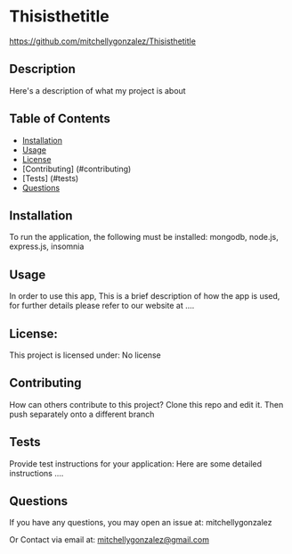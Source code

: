 
  # Thisisthetitle
  https://github.com/mitchellygonzalez/Thisisthetitle
  ## Description
  Here's a description of what my project is about

  ## Table of Contents
  * [Installation](#installation)
  * [Usage](#usage)
  * [License](#license)
  * [Contributing] (#contributing)
  * [Tests] (#tests)
  * [Questions](#questions)

  ## Installation
  To run the application, the following must be installed:
  mongodb, node.js, express.js, insomnia

  ## Usage
  In order to use this app,
  This is a brief description of how the app is used, for further details please refer to our website at ....

  ## License:
  This project is licensed under:
  No license

  ## Contributing
  How can others contribute to this project?
  Clone this repo and edit it. Then push separately onto a different branch

  ## Tests
  Provide test instructions for your application:
  Here are some detailed instructions ....

  ## Questions
  If you have any questions, you may open an issue at:
  mitchellygonzalez
  
  Or Contact via email at:
  mitchellygonzalez@gmail.com
